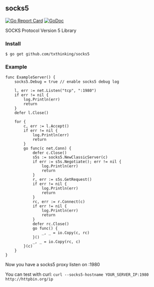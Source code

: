 ## socks5

[![Go Report Card](https://goreportcard.com/badge/github.com/txthinking/socks5)](https://goreportcard.com/report/github.com/txthinking/socks5)
[![GoDoc](https://godoc.org/github.com/txthinking/socks5?status.svg)](https://godoc.org/github.com/txthinking/socks5)

SOCKS Protocol Version 5 Library

### Install
```
$ go get github.com/txthinking/socks5
```

### Example

```
func ExampleServer() {
	socks5.Debug = true // enable socks5 debug log

	l, err := net.Listen("tcp", ":1980")
	if err != nil {
		log.Println(err)
		return
	}
	defer l.Close()

	for {
		c, err := l.Accept()
		if err != nil {
			log.Println(err)
			return
		}
		go func(c net.Conn) {
			defer c.Close()
			s5s := socks5.NewClassicServer(c)
			if err := s5s.Negotiate(); err != nil {
				log.Println(err)
				return
			}
			r, err := s5s.GetRequest()
			if err != nil {
				log.Println(err)
				return
			}
			rc, err := r.Connect(c)
			if err != nil {
				log.Println(err)
				return
			}
			defer rc.Close()
			go func() {
				_, _ = io.Copy(c, rc)
			}()
			_, _ = io.Copy(rc, c)
		}(c)
	}
}

```
Now you have a socks5 proxy listen on :1980

You can test with curl: `curl --socks5-hostname YOUR_SERVER_IP:1980 http://httpbin.org/ip`
